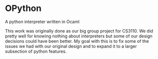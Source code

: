 # OPython

A python interpreter written in Ocaml

This work was originally done as our big group project for CS3110. We did pretty well for knowing nothing about interpreters but some of our design decisions could have been better. My goal with this is to fix some of the issues we had with our original design and to expand it to a larger subsection of python features.
